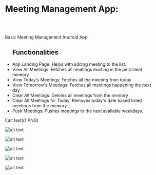 <h1>Meeting Management App: </h1><br> <br>
<p>
    Basic Meeting Management Android App
    <ul>
      <h2> Functionalities</h2>
      <li>
        App Landing Page: Helps with adding meeting to the list.
      </li>
      <li>
        View All Meetings: Fetches all meetings existing in the persistent memory
      </li>
      <li>
        View Today's Meetings: Fetches all the meeting from today
      </li>
      <li>
        View Tomorrow's Meetings: Fetches all meetings happening the next day.
      </li>
      <li>
        Clear All Meetings: Deletes all meetings from the memory
      </li>
      <li>
        Clear All Meetings for Today: Removes today's date based listed meetings from the memory
      </li>
      <li>
        Push Meetings: Pushes meetings to the next available weekdays.
      </li>
    </ul>
</p>
![alt text](1.PNG)

![alt text](2.PNG)

![alt text](3.PNG)

![alt text](4.PNG)

![alt text](5.PNG)

![alt text](6.PNG)




